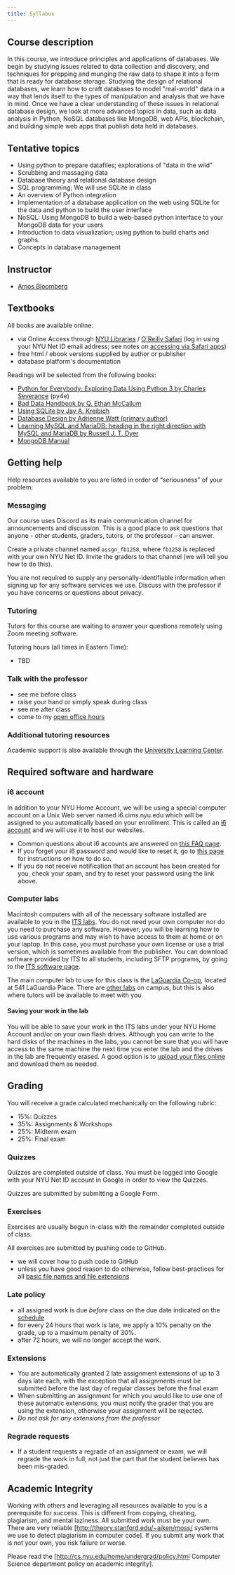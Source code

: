 ```yaml
---
title: Syllabus
---
```


## Course description

In this course, we introduce principles and applications of databases. We begin by studying issues related to data collection and discovery, and techniques for prepping and munging the raw data to shape it into a form that is ready for database storage. Studying the design of relational databases, we learn how to craft databases to model "real-world" data in a way that lends itself to the types of manipulation and analysis that we have in mind. Once we have a clear understanding of these issues in relational database design, we look at more advanced topics in data, such as data analysis in Python, NoSQL databases like MongoDB, web APIs, blockchain, and building simple web apps that publish data held in databases.

## Tentative topics

- Using python to prepare datafiles; explorations of "data in the wild"
- Scrubbing and massaging data
- Database theory and relational database design
- SQL programming; We will use SQLite in class
- An overview of Python integration
- Implementation of a database application on the web using SQLite for the data and python to build the user interface
- NoSQL: Using MongoDB to build a web-based python interface to your MongoDB data for your users
- Introduction to data visualization; using python to build charts and graphs.
- Concepts in database management

## Instructor

- [Amos Bloomberg](https://amosbloomberg.com)

## Textbooks

All books are available online:

- via Online Access through [NYU Libraries](https://library.nyu.edu/) / [O&#39;Reilly Safari](https://learning.oreilly.com/) (log in using your NYU Net ID email address; see notes on [accessing via Safari apps](../oreilly-safari-online/))
- free html / ebook versions supplied by author or publisher
- database platform&#39;s documentation

Readings will be selected from the following books:

- [Python for Everybody: Exploring Data Using Python 3 by Charles Severance](https://www.py4e.com/html3/) (py4e)
- [Bad Data Handbook by Q. Ethan McCallum](https://bobcat.library.nyu.edu/primo-explore/fulldisplay?docid=nyu_aleph005835927&context=L&vid=NYU&lang=en_US)
- [Using SQLite by Jay A. Kreibich](https://bobcat.library.nyu.edu/primo-explore/fulldisplay?docid=nyu_aleph007031845&context=L&vid=NYU&lang=en_US)
- [Database Design by Adrienne Watt (primary author)](https://opentextbc.ca/dbdesign01/)
- [Learning MySQL and MariaDB: heading in the right direction with MySQL and MariaDB by Russell J. T. Dyer](https://bobcat.library.nyu.edu/primo-explore/fulldisplay?docid=nyu_aleph005573381&context=L&vid=NYU&lang=en_US)
- [MongoDB Manual](https://docs.mongodb.com/manual/introduction/)

## Getting help

Help resources available to you are listed in order of “seriousness” of your problem:

### Messaging

Our course uses Discord as its main communication channel for announcements and discussion. This is a good place to ask questions that anyone - other students, graders, tutors, or the professor - can answer.

Create a private channel named `assgn_fb1258`, where `fb1258` is replaced with your own NYU Net ID. Invite the graders to that channel (we will tell you how to do this).

You are not required to supply any personally-identifiable information when signing up for any software services we use. Discuss with the professor if you have concerns or questions about privacy.

### Tutoring

Tutors for this course are waiting to answer your questions remotely using Zoom meeting software.

Tutoring hours (all times in Eastern Time):

- TBD

### Talk with the professor

- see me before class
- raise your hand or simply speak during class
- see me after class
- come to my [open office hours](/me/cv/#contact-info)

### Additional tutoring resources

Academic support is also available through the [University Learning Center](http://www.nyu.edu/ulc).

## Required software and hardware

### i6 account

In addition to your NYU Home Account, we will be using a special computer account on a Unix Web server named i6.cims.nyu.edu which will be assigned to you automatically based on your enrollment. This is called an [i6 account](http://cims.nyu.edu/webapps/content/systems/resources/i6) and we will use it to host our websites.

- Common questions about i6 accounts are answered on [this FAQ page](https://cims.nyu.edu/webapps/content/systems/resources/i6/faq).
- If you forget your i6 password and would like to reset it, go to [this page](https://cims.nyu.edu/webapps/content/systems/resources/i6/resetpassword) for instructions on how to do so.
- If you do not receive notification that an account has been created for you, check your spam, and try to reset your password using the link above.

### Computer labs

Macintosh computers with all of the necessary software installed are available to you in the [ITS labs](http://www.nyu.edu/its/labs/). You do not need your own computer nor do you need to purchase any software. However, you will be learning how to use various programs and may wish to have access to them at home or on your laptop. In this case, you must purchase your own license or use a trial version, which is sometimes available from the publisher. You can download software provided by ITS to all students, including SFTP programs, by going to the [ITS software page](https://www.nyu.edu/its/software/).

The main computer lab to use for this class is the [LaGuardia Co-op](http://www.nyu.edu/life/information-technology/locations-and-facilities/student-technology-centers/laguardia-co-op.html), located at 541 LaGuardia Place. There are [other labs](http://www.nyu.edu/its/labs/) on campus, but this is also where tutors will be available to meet with you.

#### Saving your work in the lab

You will be able to save your work in the ITS labs under your NYU Home Account and/or on your own flash drives. Although you can write to the hard disks of the machines in the labs, you cannot be sure that you will have access to the same machine the next time you enter the lab and the drives in the lab are frequently erased. A good option is to [upload your files online](https://knowledge.kitchen/mediawiki/Transfer_files_to_the_i6_web_server) and download them as needed.

## Grading

You will receive a grade calculated mechanically on the following rubric:

- 15%: Quizzes
- 35%: Assignments & Workshops
- 25%: Midterm exam
- 25%: Final exam

### Quizzes

Quizzes are completed outside of class. You must be logged into Google with your NYU Net ID account in Google in order to view the Quizzes.

Quizzes are submitted by submitting a Google Form.

### Exercises

Exercises are usually begun in-class with the remainder completed outside of class.

All exercises are submitted by pushing code to GitHub.

- we will cover how to push code to GitHub
- unless you have good reason to do otherwise, follow best-practices for all [basic file names and file extensions](/content/courses/web-design/basic-computer-concepts/#file-names)

### Late policy

- all assigned work is due _before_ class on the due date indicated on the [schedule](./schedule)
- for every 24 hours that work is late, we apply a 10% penalty on the grade, up to a maximum penalty of 30%.
- after 72 hours, we will no longer accept the work.

### Extensions

- You are automatically granted 2 late assignment extensions of up to 3 days late each, with the exception that all assignments must be submitted before the last day of regular classes before the final exam
- When submitting an assignment for which you would like to use one of these automatic extensions, you must notify the grader that you are using the extension, otherwise your assignment will be rejected.
- _Do not ask for any extensions from the professor_

### Regrade requests

- If a student requests a regrade of an assignment or exam, we will regrade the work in full, not just the part that the student believes has been mis-graded.

## Academic Integrity

Working with others and leveraging all resources available to you is a prerequisite for success. This is different from copying, cheating, plagiarism, and mental laziness. All submitted work must be your own. There are very reliable [http://theory.stanford.edu/~aiken/moss/ systems we use to detect plagiarism in computer code]. If you submit any work that is not your own, you risk failure or worse.

Please read the [http://cs.nyu.edu/home/undergrad/policy.html Computer Science department policy on academic integrity].
